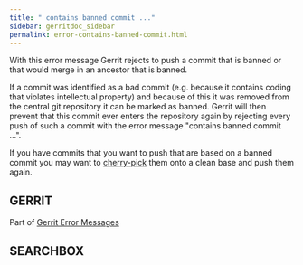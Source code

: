 ```yaml
---
title: " contains banned commit ..."
sidebar: gerritdoc_sidebar
permalink: error-contains-banned-commit.html
---
```

With this error message Gerrit rejects to push a commit that is banned
or that would merge in an ancestor that is banned.

If a commit was identified as a bad commit (e.g. because it contains
coding that violates intellectual property) and because of this it was
removed from the central git repository it can be marked as banned.
Gerrit will then prevent that this commit ever enters the repository
again by rejecting every push of such a commit with the error message
"contains banned commit …".

If you have commits that you want to push that are based on a banned
commit you may want to
[cherry-pick](http://www.kernel.org/pub/software/scm/git/docs/git-cherry-pick.html)
them onto a clean base and push them again.

## GERRIT

Part of [Gerrit Error Messages](error-messages.html)

## SEARCHBOX

